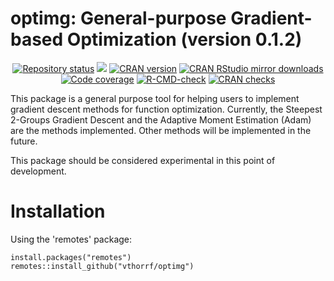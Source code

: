 optimg: General-purpose Gradient-based Optimization (version 0.1.2)
=============
<p align="center">
    <a href="https://www.repostatus.org/#active"><img src="https://www.repostatus.org/badges/latest/active.svg" alt="Repository status"/></a>
    <a href="https://github.com/vthorrf/optimg/releases"><img src="https://img.shields.io/github/v/release/vthorrf/optimg?display_name=tag&sort=semver"/></a>
    <a href="https://www.r-pkg.org/pkg/optimg"><img src="https://www.r-pkg.org/badges/version/optimg" alt="CRAN version"/></a>
    <a href="https://www.r-pkg.org/pkg/optimg"><img src="https://cranlogs.r-pkg.org/badges/grand-total/optimg" alt="CRAN RStudio mirror downloads"/></a>
    <a href="https://app.codecov.io/gh/vthorrf/optimg"><img src="https://codecov.io/gh/vthorrf/optimg/branch/main/graph/badge.svg?token=YUCO8ULBCM" alt="Code coverage"/></a>
    <a href="https://github.com/vthorrf/optimg/actions"><img src="https://github.com/vthorrf/optimg/workflows/R-CMD-check/badge.svg" alt="R-CMD-check" /></a>
    <a href="https://cranchecks.info/pkgs/optimg"><img src="https://cranchecks.info/badges/worst/optimg" alt="CRAN checks"/></a>
</p>

This package is a general purpose tool for helping users to implement gradient descent methods for function optimization. Currently, the Steepest 2-Groups Gradient Descent and the Adaptive Moment Estimation (Adam) are the methods implemented. Other methods will be implemented in the future.

This package should be considered experimental in this point of development.

# Installation #

Using the 'remotes' package:

    install.packages("remotes")
    remotes::install_github("vthorrf/optimg")
